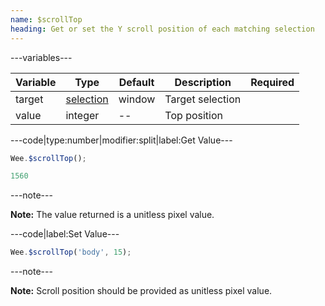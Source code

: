 ```yaml
---
name: $scrollTop
heading: Get or set the Y scroll position of each matching selection
---
```


---variables---

| Variable | Type | Default | Description | Required |
| -- | -- | -- | -- | -- |
| target | [selection](/script#selection) | window | Target selection ||
| value | integer | -- | Top position ||

---code|type:number|modifier:split|label:Get Value---

```javascript
Wee.$scrollTop();
```

```javascript
1560
```

---note---

**Note:** The value returned is a unitless pixel value.

---code|label:Set Value---

```javascript
Wee.$scrollTop('body', 15);
```

---note---

**Note:** Scroll position should be provided as unitless pixel value.